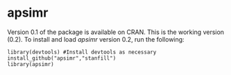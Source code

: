 apsimr
======

Version 0.1 of the package is available on CRAN.  This is the working version (0.2).  To install and load *apsimr* version 0.2, run the following:

```
library(devtools) #Install devtools as necessary
install_github("apsimr","stanfill")
library(apsimr)
```
